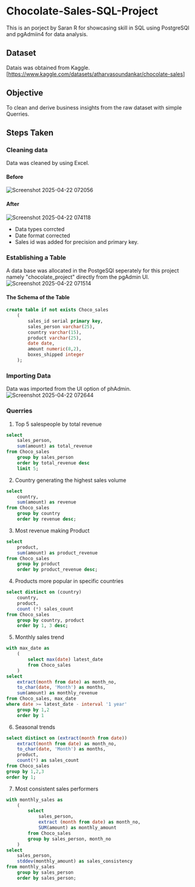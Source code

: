 # Chocolate-Sales-SQL-Project
This is an porject by Saran R for showcasing skill in SQL using PostgreSQl and pgAdmiin4 for data analysis.

## Dataset
Datais was obtained from Kaggle.
[https://www.kaggle.com/datasets/atharvasoundankar/chocolate-sales]

## Objective
To clean and derive business insights from the raw dataset with simple Querries.

## Steps Taken
### Cleaning data
Data was cleaned by using Excel.
#### Before
![Screenshot 2025-04-22 072056](https://github.com/user-attachments/assets/f71c7657-9b7c-488b-833a-a60a8478ea55)
#### After
![Screenshot 2025-04-22 074118](https://github.com/user-attachments/assets/23b6d170-828b-41f5-a39f-0b4edc44b05c)

- Data types corrcted
- Date format corrected
- Sales id was added for precision and primary key.

### Establishing a Table
A data base was allocated in the PostgeSQl seperately for this project namely "chocolate_project" directly from the pgAdmin UI.
![Screenshot 2025-04-22 071514](https://github.com/user-attachments/assets/6f627971-8b05-4ed7-a444-299d813808cf)

#### The Schema of the Table
```sql
create table if not exists Choco_sales
	(
		sales_id serial primary key,
		sales_person varchar(25),
		country varchar(15),
		product varchar(25),
		date date,
		amount numeric(8,2),
		boxes_shipped integer
	);
```

### Importing Data 
Data was imported from the UI option of phAdmin.
![Screenshot 2025-04-22 072644](https://github.com/user-attachments/assets/fc16cc3e-b007-4b75-ad20-786efdcbb275)

### Querries
1. Top 5 salespeople by total revenue
```sql
select 
	sales_person,
	sum(amount) as total_revenue
from Choco_sales
	group by sales_person
	order by total_revenue desc
	limit 5;
```
2. Country generating the highest sales volume
```sql
select
	country,
	sum(amount) as revenue
from Choco_sales
	group by country
	order by revenue desc;

```
3. Most revenue making Product
```sql
select
	product,
	sum(amount) as product_revenue
from Choco_sales
	group by product
	order by product_revenue desc;
```
4. Products more popular in specific countries
```sql
select distinct on (country)
	country,
	product,
	count (*) sales_count
from Choco_sales
	group by country, product
	order by 1, 3 desc;
```
5. Monthly sales trend
```sql
with max_date as 
	(
		select max(date) latest_date
		from Choco_sales
	)
select 
	extract(month from date) as month_no,
	to_char(date, 'Month') as months,
	sum(amount) as monthly_revenue
from Choco_sales, max_date
where date >= latest_date - interval '1 year'
	group by 1,2
	order by 1
```
6. Seasonal trends
```sql
select distinct on (extract(month from date))
	extract(month from date) as month_no,
	to_char(date, 'Month') as months,
	product,
	count(*) as sales_count
from Choco_sales
group by 1,2,3
order by 1;
```
7. Most consistent sales performers
```sql
with monthly_sales as 
	(
	    select 
	        sales_person,
	        extract (month from date) as month_no,
	        SUM(amount) as monthly_amount
	    from Choco_sales
	    group by sales_person, month_no
	)
select 
	sales_person,
	stddev(monthly_amount) as sales_consistency
from monthly_sales
	group by sales_person
	order by sales_person;
```
